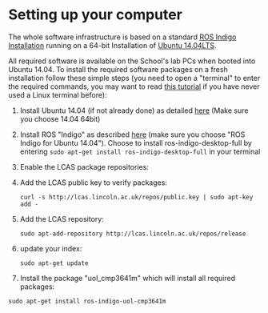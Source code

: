 # Setting up your computer

The whole software infrastructure is based on a standard [ROS Indigo Installation](http://wiki.ros.org/indigo/Installation/Ubuntu) running on a 64-bit Installation of [Ubuntu 14.04LTS](http://www.ubuntu.com/download/desktop). 

All required software is available on the School's lab PCs when booted into Ubuntu 14.04. To install the required software packages on a fresh installation follow these simple steps (you need to open a "terminal" to enter the required commands, you may want to read [this tutorial](http://www.howtogeek.com/140679/beginner-geek-how-to-start-using-the-linux-terminal/) if you have never used a Linux terminal before):

1. Install Ubuntu 14.04 (if not already done) as detailed [here](http://www.ubuntu.com/download/desktop) (Make sure you choose 14.04 64bit)
1. Install ROS "Indigo" as described [here](http://wiki.ros.org/indigo/Installation/Ubuntu) (make sure you choose "ROS Indigo for Ubuntu 14.04"). Choose to install ros-indigo-desktop-full by entering `sudo apt-get install ros-indigo-desktop-full` in your terminal
1. Enable the LCAS package repositories:
  1. Add the LCAS public key to verify packages: 

     ```curl -s http://lcas.lincoln.ac.uk/repos/public.key | sudo apt-key add -```
  1. Add the LCAS repository: 

     ```sudo apt-add-repository http://lcas.lincoln.ac.uk/repos/release```
  1. update your index: 

     ```sudo apt-get update```
1. Install the package "uol_cmp3641m" which will install all required packages: 

  ```sudo apt-get install ros-indigo-uol-cmp3641m```